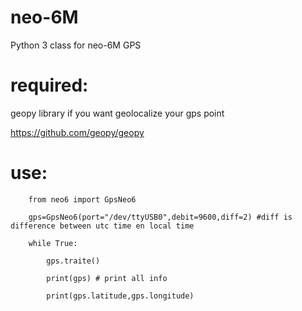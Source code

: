 # neo-6M

Python 3 class for neo-6M GPS

# required:

geopy library if you want geolocalize your gps point

https://github.com/geopy/geopy

# use:

        from neo6 import GpsNeo6

        gps=GpsNeo6(port="/dev/ttyUSB0",debit=9600,diff=2) #diff is difference between utc time en local time    

        while True:

            gps.traite()
  
            print(gps) # print all info
  
            print(gps.latitude,gps.longitude)
  
